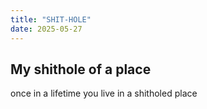 ```yaml
---
title: "SHIT-HOLE"
date: 2025-05-27
---
```


## My shithole of a place
once in a lifetime you live in a shitholed place
